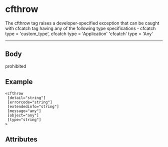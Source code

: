 # cfthrow


The cfthrow tag raises a developer-specified exception that can be caught with cfcatch tag
  having any of the following type specifications - cfcatch type = 'custom_type', cfcatch type = 'Application'
  'cfcatch' type = 'Any'

---
## Body
prohibited

## Example
```
<cfthrow
 [detail="string"]
 [errorcode="string"]
 [extendedinfo="string"]
 [message="any"]
 [object="any"]
 [type="string"]
>
```
## Attributes
